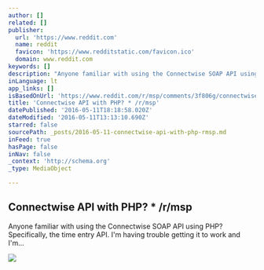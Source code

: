 ```yaml
---
author: []
related: []
publisher:
  url: 'https://www.reddit.com'
  name: reddit
  favicon: 'https://www.redditstatic.com/favicon.ico'
  domain: www.reddit.com
keywords: []
description: "Anyone familiar with using the Connectwise SOAP API using PHP? Specifically, the time entry API. I'm having trouble getting it to work and I'm..."
inLanguage: lt
app_links: []
isBasedOnUrl: 'https://www.reddit.com/r/msp/comments/3f806g/connectwise_api_with_php/'
title: 'Connectwise API with PHP? * /r/msp'
datePublished: '2016-05-11T18:18:58.020Z'
dateModified: '2016-05-11T13:13:10.690Z'
starred: false
sourcePath: _posts/2016-05-11-connectwise-api-with-php-rmsp.md
inFeed: true
hasPage: false
inNav: false
_context: 'http://schema.org'
_type: MediaObject

---
```

<article style=""><h1>Connectwise API with PHP? * /r/msp</h1><p>Anyone familiar with using the Connectwise SOAP API using PHP? Specifically, the time entry API. I'm having trouble getting it to work and I'm...</p><img src="https://www.redditstatic.com/icon.png" /></article>